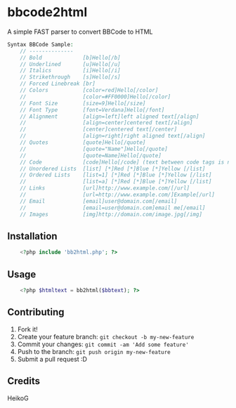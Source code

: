 # bbcode2html

A simple FAST parser to convert BBCode to HTML

``` php
Syntax BBCode Sample:
	// --------------
	// Bold 			[b]Hello[/b]
	// Underlined 		[u]Hello[/u]
	// Italics 			[i]Hello[/i]
	// Strikethrough 	[s]Hello[/s]
	// Forced Linebreak [br]
	// Colors 			[color=red]Hello[/color]
	// 					[color=#FF0000]Hello[/color]
	// Font Size 		[size=9]Hello[/size]
	// Font Type 		[font=Verdana]Hello[/font]
	// Alignment 		[align=left]left aligned text[/align]
	//  				[align=center]centered text[/align]
	//  				[center]centered text[/center]
	//  				[align=right]right aligned text[/align]
	// Quotes 			[quote]Hello[/quote]
	//  				[quote="Name"]Hello[/quote]
	//  				[quote=Name]Hello[/quote]
	// Code 			[code]Hello[/code] (text between code tags is not modified)
	// Unordered Lists 	[list] [*]Red [*]Blue [*]Yellow [/list]
	// Ordered Lists 	[list=1] [*]Red [*]Blue [*]Yellow [/list]
	//  				[list=a] [*]Red [*]Blue [*]Yellow [/list]
	// Links 			[url]http://www.example.com/[/url]
	//  				[url=http://www.example.com/]Example[/url]
	// Email 			[email]user@domain.com[/email]
	//   				[email=user@domain.com]email me[/email]
	// Images 			[img]http://domain.com/image.jpg[/img]
```	
	
## Installation

``` php
	<?php include 'bb2html.php'; ?>
```

## Usage

``` php
	<?php $htmltext = bb2html($bbtext); ?>
```

## Contributing

1. Fork it!
2. Create your feature branch: `git checkout -b my-new-feature`
3. Commit your changes: `git commit -am 'Add some feature'`
4. Push to the branch: `git push origin my-new-feature`
5. Submit a pull request :D

## Credits

HeikoG
